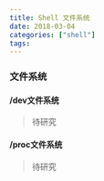 ```yaml
---
title: Shell 文件系统
date: 2018-03-04
categories: ["shell"]
tags:
---
```


### 文件系统


#### /dev文件系统

> 待研究


#### /proc文件系统

> 待研究

